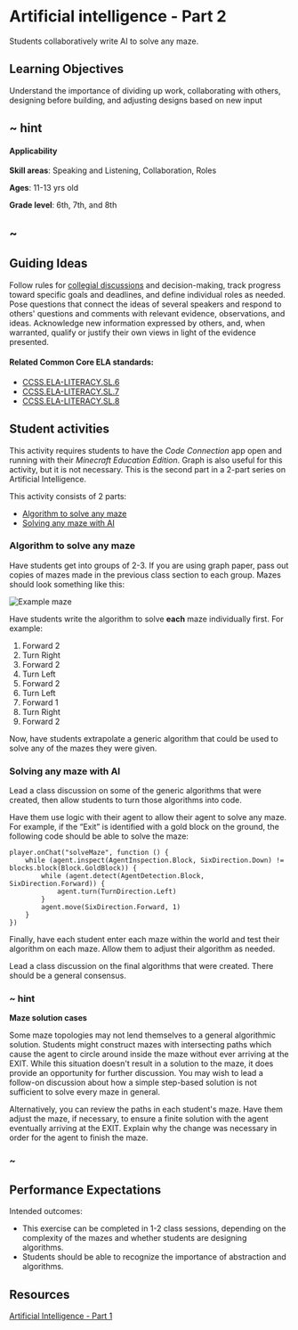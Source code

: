 # Artificial intelligence - Part 2

Students collaboratively write AI to solve any maze.

## Learning Objectives

Understand the importance of dividing up work, collaborating with others, designing before building, and adjusting designs based on new input

## ~ hint

#### Applicability

**Skill areas**: Speaking and Listening, Collaboration, Roles

**Ages**: 11-13 yrs old

**Grade level**: 6th, 7th, and 8th

## ~

## Guiding Ideas

Follow rules for [collegial discussions](http://www.corestandards.org/ELA-Literacy/SL/7/1/b/) and decision-making, track progress toward specific goals and deadlines, and define individual roles as needed. Pose questions that connect the ideas of several speakers and respond to others' questions and comments with relevant evidence, observations, and ideas. Acknowledge new information expressed by others, and, when warranted, qualify or justify their own views in light of the evidence presented.

#### Related Common Core ELA standards:

* [CCSS.ELA-LITERACY.SL.6](http://www.corestandards.org/ELA-Literacy/SL/6)
* [CCSS.ELA-LITERACY.SL.7](http://www.corestandards.org/ELA-Literacy/SL/7)
* [CCSS.ELA-LITERACY.SL.8](http://www.corestandards.org/ELA-Literacy/SL/8)

## Student activities

This activity requires students to have the *Code Connection* app open and running with their *Minecraft Education Edition*. Graph is also useful for this activity, but it is not necessary. This is the second part in a 2-part series on Artificial Intelligence.

This activity consists of 2 parts:

* [Algorithm to solve any maze](#algorithm-to-solve-any-maze)
* [Solving any maze with AI](#solving-any-maze-with-ai)

### Algorithm to solve any maze

Have students get into groups of 2-3. If you are using graph paper, pass out copies of mazes made in the previous class section to each group. Mazes should look something like this:

![Example maze](/static/lessons/maze-ai.png)

Have students write the algorithm to solve **each** maze individually first. For example:

1. Forward 2
2. Turn Right
3. Forward 2
4. Turn Left
5. Forward 2
6. Turn Left
7. Forward 1
8. Turn Right
9. Forward 2

Now, have students extrapolate a generic algorithm that could be used to solve any of the mazes they were given.

### Solving any maze with AI

Lead a class discussion on some of the generic algorithms that were created, then allow students to turn those algorithms into code.

Have them use logic with their agent to allow their agent to solve any maze. For example, if the “Exit” is identified with a gold block on the ground, the following code should be able to solve the maze:

```blocks
player.onChat("solveMaze", function () {
    while (agent.inspect(AgentInspection.Block, SixDirection.Down) != blocks.block(Block.GoldBlock)) {
        while (agent.detect(AgentDetection.Block, SixDirection.Forward)) {
            agent.turn(TurnDirection.Left)
        }
        agent.move(SixDirection.Forward, 1)
    }
})
```

Finally, have each student enter each maze within the world and test their algorithm on each maze. Allow them to adjust their algorithm as needed.

Lead a class discussion on the final algorithms that were created. There should be a general consensus.

### ~ hint

**Maze solution cases**

Some maze topologies may not lend themselves to a general algorithmic solution. Students might construct mazes with intersecting paths which cause the agent to circle around inside the maze without ever arriving at the EXIT. While this situation doesn't result in a solution to the maze, it does provide an opportunity for further discussion. You may wish to lead a follow-on discussion about how a simple step-based solution is not sufficient to solve every maze in general.

Alternatively, you can review the paths in each student's maze. Have them adjust the maze, if necessary, to ensure a finite solution with the agent eventually arriving at the EXIT. Explain why the change was necessary in order for the agent to finish the maze.

### ~

## Performance Expectations

Intended outcomes:

* This exercise can be completed in 1-2 class sessions, depending on the complexity of the mazes and whether students are designing algorithms.
* Students should be able to recognize the importance of abstraction and algorithms.

## Resources

[Artificial Intelligence - Part 1](/lessons/maze-ai-part1)